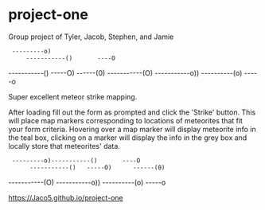 # project-one
Group project of Tyler, Jacob, Stephen, and Jamie

     ---------o)
         -----------()       ----O
  -----------()   -----O)      ------(0)
-----------(O)       -----------o))
         ----------(o)   -----o

Super excellent meteor strike mapping.

After loading fill out the form as prompted and click the 'Strike' button.
This will place map markers corresponding to locations of meteorites that fit
your form criteria. Hovering over a map marker will display meteorite info in
the teal box, clicking on a marker will display the info in the grey box and
locally store that meteorites' data.

     ---------o)-----------()       ----O
          -----------()   -----O)      ------(0)
-----------(O)                                   -----------o))
                  ----------(o)   -----o

https://Jaco5.github.io/project-one





